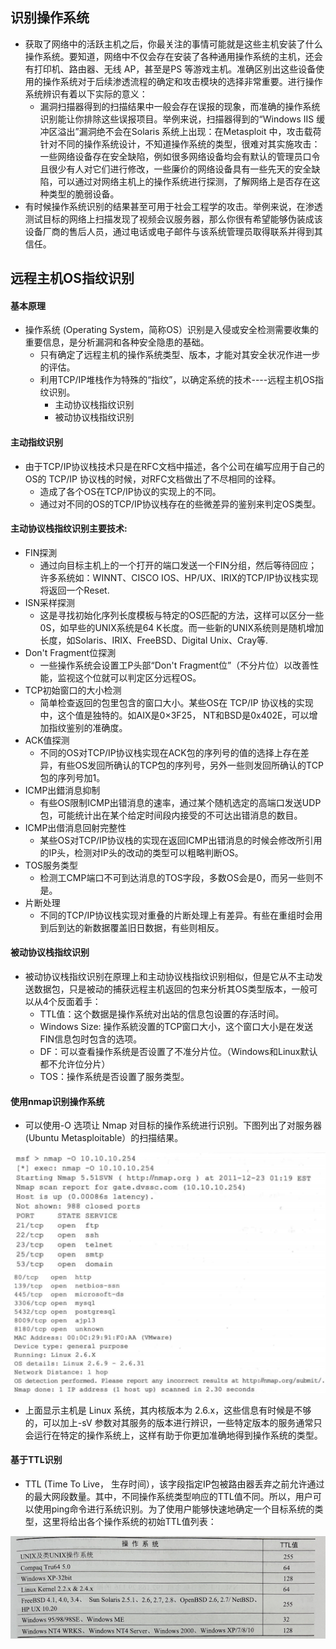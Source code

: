 ## 识别操作系统
- 获取了网络中的活跃主机之后，你最关注的事情可能就是这些主机安装了什么操作系统。要知道，网络中不仅会存在安装了各种通用操作系统的主机，还会有打印机、路由器、无线 AP，甚至是PS 等游戏主机。准确区别出这些设备使用的操作系统对于后续渗透流程的确定和攻击模块的选择非常重要。进行操作系统辨识有着以下实际的意义：
  - 漏洞扫描器得到的扫描结果中一般会存在误报的现象，而准确的操作系统识别能让你排除这些误报项目。举例来说，扫描器得到的“Windows IIS 缓冲区溢出”漏洞绝不会在Solaris 系统上出现：在Metasploit 中，攻击载荷针对不同的操作系统设计，不知道操作系统的类型，很难对其实施攻击：一些网络设备存在安全缺陷，例如很多网络设备均会有默认的管理员口令且很少有人对它们进行修改，一些廉价的网络设备具有一些先天的安全缺陷，可以通过对网络主机上的操作系统进行探测，了解网络上是否存在这种类型的脆弱设备。
- 有时候操作系统识别的结果甚至可用于社会工程学的攻击。举例来说，在渗透测试目标的网络上扫描发现了视频会议服务器，那么你很有希望能够伪装成该设备厂商的售后人员，通过电话或电子邮件与该系统管理员取得联系并得到其信任。

## 远程主机OS指纹识别
#### 基本原理
- 操作系统 (Operating System，简称OS）识别是入侵或安全检测需要收集的重要信息，是分析漏洞和各种安全隐患的基础。
  - 只有确定了远程主机的操作系统类型、版本，才能对其安全状况作进一步的评估。
  - 利用TCP/IP堆栈作为特殊的“指纹”，以确定系统的技术----远程主机OS指纹识别。
    - 主动协议栈指纹识别
    - 被动协议栈指纹识别

#### 主动指纹识别
- 由于TCP/IP协议栈技术只是在RFC文档中描述，各个公司在编写应用于自己的OS的 TCP/IP 协议栈的时候，对RFC文档做出了不尽相同的诠释。
  - 造成了各个OS在TCP/IP协议的实现上的不同。
  - 通过对不同的OS的TCP/IP协议栈存在的些微差异的鉴别来判定OS类型。

#### 主动协议栈指纹识别主要技术:
- FIN探測
  - 通过向目标主机上的一个打开的端口发送一个FIN分组，然后等待回应；许多系统如：WINNT、CISCO IOS、HP/UX、IRIX的TCP/IP协议栈实现将返回一个Reset.
- ISN采样探测
  - 这是寻找初始化序列长度模板与特定的OS匹配的方法，这样可以区分一些0S，如早些的UNIX系统是64 K长度。而一些新的UNIX系统则是随机增加长度，如Solaris、IRIX、FreeBSD、Digital Unix、Cray等.
- Don't Fragment位探測
  - 一些操作系统会设置工P头部“Don't Fragment位”（不分片位）以改善性能，监视这个位就可以判定区分远程OS。 
- TCP初始窗口的大小检测
  - 简单检查返回的包里包含的窗口大小。某些OS在 TCP/IP 协议栈的实现中，这个值是独特的。如AIX是0×3F25， NT和BSD是0x402E，可以增加指纹鉴别的准确度。 
- ACK值探测
  - 不同的OS对TCP/IP协议栈实现在ACK包的序列号的值的选择上存在差异，有些OS发回所确认的TCP包的序列号，另外一些则发回所确认的TCP包的序列号加1。
- ICMP出錯消息抑制
  - 有些OS限制ICMP出错消息的速率，通过某个随机选定的高端口发送UDP包，可能统计出在某个给定时间段内接受的不可达出错消息的数目。 
- ICMP出借消息回射完整性
  - 某些OS对TCP/IP协议栈的实现在返回ICMP出错消息的时候会修改所引用的IP头，检测对IP头的改动的类型可以粗略判断OS。 
- TOS服务类型
  - 检测工CMP端口不可到达消息的TOS字段，多数OS会是0，而另一些则不是。 
- 片断处理
  - 不同的TCP/IP协议栈实现对重叠的片断处理上有差异。有些在重组时会用到后到达的新数据覆盖旧日数据，有些则相反。 

#### 被动协议栈指纹识别
- 被动协议栈指纹识别在原理上和主动协议栈指纹识别相似，但是它从不主动发送数据包，只是被动的捕获远程主机返回的包来分析其OS类型版本，一般可以从4个反面着手：
  - TTL值：这个数据是操作系统对出站的信息包设置的存活时间。
  - Windows Size: 操作系統没置的TCP窗口大小，这个窗口大小是在发送FIN信息包时包含的选项。
  - DF：可以查看操作系统是否设置了不准分片位。（Windows和Linux默认都不允许位分片）
  - TOS：操作系统是否设置了服务类型。




#### 使用nmap识别操作系统
- 可以使用-O 选项让 Nmap 对目标的操作系统进行识别。下图列出了对服务器(Ubuntu Metasploitable）的扫描结果。

![pic1](../pics/2222.png)
![pic1](../pics/3333.png)

- 上面显示主机是 Linux 系统，其内核版本为 2.6.x，这些信息有时候是不够的，可以加上-sV 参数对其服务的版本进行辨识，一些特定版本的服务通常只会运行在特定的操作系统上，这样有助于你更加准确地得到操作系统的类型。

#### 基于TTL识别
- TTL (Time To Live， 生存时间），该字段指定IP包被路由器丢弃之前允许通过的最大网段数量。其中，不同操作系统类型响应的TTL值不同。所以，用户可以使用ping命令进行系统识别。为了使用户能够快速地确定一个目标系统的类型，这里将给出各个操作系统的初始TTL值列表：

![pic1](../pics/6.png)

